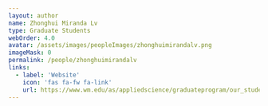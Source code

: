 ```yaml
---
layout: author
name: Zhonghui Miranda Lv
type: Graduate Students
webOrder: 4.0
avatar: /assets/images/peopleImages/zhonghuimirandalv.png
imageMask: 0
permalink: /people/zhonghuimirandalv
links:
  - label: 'Website'
    icon: 'fas fa-fw fa-link'
    url: https://www.wm.edu/as/appliedscience/graduateprogram/our_students/lv_z.php
---
```

